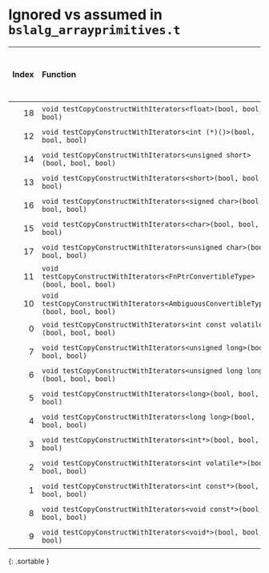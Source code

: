 # Ignored vs assumed in `bslalg_arrayprimitives.t`

<script src="../sorttable.js"></script>
|   Index | Function                                                                          |   Difference in number of lines |   Function size difference in bytes | Disassembly                                                                | Number of lines in assumed build   | Number of bytes in assumed build   | Number of lines in ignored build   | Number of bytes in ignored build   |
|--------:|:----------------------------------------------------------------------------------|--------------------------------:|------------------------------------:|:---------------------------------------------------------------------------|:-----------------------------------|:-----------------------------------|:-----------------------------------|:-----------------------------------|
|      18 | `void testCopyConstructWithIterators<float>(bool, bool, bool)`                    |                             -11 |                                 -80 | [Assumed](18.assume.s.txt), [Ignored](18.none.s.txt), [Diff](18.diff.html) | 2,896                              | 5,004,688                          | 2,976                              | 5,004,896                          |
|      12 | `void testCopyConstructWithIterators<int (*)()>(bool, bool, bool)`                |                              -2 |                                 -32 | [Assumed](12.assume.s.txt), [Ignored](12.none.s.txt), [Diff](12.diff.html) | 2,864                              | 4,967,952                          | 2,896                              | 4,967,952                          |
|      14 | `void testCopyConstructWithIterators<unsigned short>(bool, bool, bool)`           |                              -3 |                                 -48 | [Assumed](14.assume.s.txt), [Ignored](14.none.s.txt), [Diff](14.diff.html) | 2,864                              | 4,983,456                          | 2,912                              | 4,983,584                          |
|      13 | `void testCopyConstructWithIterators<short>(bool, bool, bool)`                    |                              -3 |                                 -48 | [Assumed](13.assume.s.txt), [Ignored](13.none.s.txt), [Diff](13.diff.html) | 2,864                              | 4,980,592                          | 2,912                              | 4,980,672                          |
|      16 | `void testCopyConstructWithIterators<signed char>(bool, bool, bool)`              |                              -6 |                                 -16 | [Assumed](16.assume.s.txt), [Ignored](16.none.s.txt), [Diff](16.diff.html) | 2,448                              | 4,975,696                          | 2,464                              | 4,975,744                          |
|      15 | `void testCopyConstructWithIterators<char>(bool, bool, bool)`                     |                              -6 |                                 -16 | [Assumed](15.assume.s.txt), [Ignored](15.none.s.txt), [Diff](15.diff.html) | 2,448                              | 4,973,248                          | 2,464                              | 4,973,280                          |
|      17 | `void testCopyConstructWithIterators<unsigned char>(bool, bool, bool)`            |                              -6 |                                 -16 | [Assumed](17.assume.s.txt), [Ignored](17.none.s.txt), [Diff](17.diff.html) | 2,448                              | 4,978,144                          | 2,464                              | 4,978,208                          |
|      11 | `void testCopyConstructWithIterators<FnPtrConvertibleType>(bool, bool, bool)`     |                               5 |                                 -16 | [Assumed](11.assume.s.txt), [Ignored](11.none.s.txt), [Diff](11.diff.html) | 3,296                              | 5,031,824                          | 3,312                              | 5,032,128                          |
|      10 | `void testCopyConstructWithIterators<AmbiguousConvertibleType>(bool, bool, bool)` |                               5 |                                 -16 | [Assumed](10.assume.s.txt), [Ignored](10.none.s.txt), [Diff](10.diff.html) | 3,296                              | 5,035,120                          | 3,312                              | 5,035,440                          |
|       0 | `void testCopyConstructWithIterators<int const volatile*>(bool, bool, bool)`      |                               6 |                                   0 | [Assumed](0.assume.s.txt), [Ignored](0.none.s.txt), [Diff](0.diff.html)    | 3,152                              | 5,028,672                          | 3,152                              | 5,028,976                          |
|       7 | `void testCopyConstructWithIterators<unsigned long>(bool, bool, bool)`            |                               6 |                                   0 | [Assumed](7.assume.s.txt), [Ignored](7.none.s.txt), [Diff](7.diff.html)    | 3,152                              | 4,995,232                          | 3,152                              | 4,995,440                          |
|       6 | `void testCopyConstructWithIterators<unsigned long long>(bool, bool, bool)`       |                               6 |                                   0 | [Assumed](6.assume.s.txt), [Ignored](6.none.s.txt), [Diff](6.diff.html)    | 3,152                              | 5,001,536                          | 3,152                              | 5,001,744                          |
|       5 | `void testCopyConstructWithIterators<long>(bool, bool, bool)`                     |                               6 |                                   0 | [Assumed](5.assume.s.txt), [Ignored](5.none.s.txt), [Diff](5.diff.html)    | 3,152                              | 4,992,080                          | 3,152                              | 4,992,288                          |
|       4 | `void testCopyConstructWithIterators<long long>(bool, bool, bool)`                |                               6 |                                   0 | [Assumed](4.assume.s.txt), [Ignored](4.none.s.txt), [Diff](4.diff.html)    | 3,152                              | 4,998,384                          | 3,152                              | 4,998,592                          |
|       3 | `void testCopyConstructWithIterators<int*>(bool, bool, bool)`                     |                               6 |                                   0 | [Assumed](3.assume.s.txt), [Ignored](3.none.s.txt), [Diff](3.diff.html)    | 3,152                              | 5,019,216                          | 3,152                              | 5,019,520                          |
|       2 | `void testCopyConstructWithIterators<int volatile*>(bool, bool, bool)`            |                               6 |                                   0 | [Assumed](2.assume.s.txt), [Ignored](2.none.s.txt), [Diff](2.diff.html)    | 3,152                              | 5,025,520                          | 3,152                              | 5,025,824                          |
|       1 | `void testCopyConstructWithIterators<int const*>(bool, bool, bool)`               |                               6 |                                   0 | [Assumed](1.assume.s.txt), [Ignored](1.none.s.txt), [Diff](1.diff.html)    | 3,152                              | 5,022,368                          | 3,152                              | 5,022,672                          |
|       8 | `void testCopyConstructWithIterators<void const*>(bool, bool, bool)`              |                               6 |                                   0 | [Assumed](8.assume.s.txt), [Ignored](8.none.s.txt), [Diff](8.diff.html)    | 3,152                              | 5,016,064                          | 3,152                              | 5,016,368                          |
|       9 | `void testCopyConstructWithIterators<void*>(bool, bool, bool)`                    |                               6 |                                   0 | [Assumed](9.assume.s.txt), [Ignored](9.none.s.txt), [Diff](9.diff.html)    | 3,152                              | 5,012,912                          | 3,152                              | 5,013,216                          |
{: .sortable }
